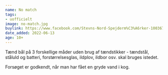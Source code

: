 ```yaml
---
name: No match
tags:
- uofficielt
image: no-match.jpg
buylink: https://www.facebook.com/Stevns-Nord-Spejderm%C3%A6rker-100367819332328
date_added: 2022-06-13
age: 10+
---
```

Tænd bål på 3 forskellige måder uden brug af tændstikker - tændstål, ståluld og batteri, forstørrelsesglas, ildplov, ildbor osv. skal bruges istedet.

Forsøget er godkendt, når man har fået en gryde vand i kog.
